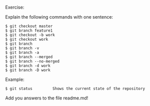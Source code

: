 Exercise:

Explain the following commands with one sentence:

    $ git checkout master
    $ git branch feature1
    $ git checkout -b work
    $ git checkout work
    $ git branch
    $ git branch -v
    $ git branch -a
    $ git branch --merged
    $ git branch --no-merged
    $ git branch -d work
    $ git branch -D work

Example:

    $ git status         Shows the current state of the repository

Add you answers to the file readme.md!